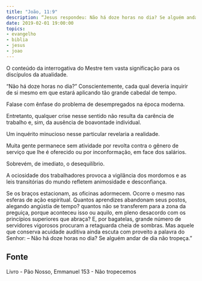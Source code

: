 ```yaml
---
title: "João, 11:9"
description: “Jesus respondeu: Não há doze horas no dia? Se alguém andar de dia, não tropeça, porque vê a luz deste mundo.”
date: 2019-02-01 19:00:00
topics: 
- evangelho
- biblia
- jesus
- joao
---
```


O conteúdo da interrogativa do Mestre tem vasta significação para os
discípulos da atualidade.

“Não há doze horas no dia?”
Conscientemente, cada qual deveria inquirir de si mesmo em que estará
aplicando tão grande cabedal de tempo.

Fala­se com ênfase do problema de desempregados na época moderna.

Entretanto, qualquer crise nesse sentido não resulta da carência de trabalho e, sim,
da ausência de boa­vontade individual.

Um inquérito minucioso nesse particular revelaria a realidade.

Muita gente permanece sem atividade por revolta contra o gênero de
serviço que lhe é oferecido ou por inconformação, em face dos salários.

Sobrevém, de imediato, o desequilíbrio.

A ociosidade dos trabalhadores provoca a vigilância dos mordomos e as leis
transitórias do mundo refletem animosidade e desconfiança.

Se os braços estacionam, as oficinas adormecem. Ocorre o mesmo nas
esferas de ação espiritual. Quantos aprendizes abandonam seus postos, alegando
angústia de tempo? quantos não se transferem para a zona da preguiça, porque
aconteceu isso ou aquilo, em pleno desacordo com os princípios superiores que
abraça?
E, por bagatelas, grande número de servidores vigorosos procuram a
retaguarda cheia de sombras. Mas aquele que conserva acuidade auditiva ainda
escuta com proveito a palavra do Senhor:
– Não há doze horas no dia? Se alguém andar de dia não tropeça.”



## Fonte
Livro - Pão Nosso, Emmanuel
153 - Não tropecemos
